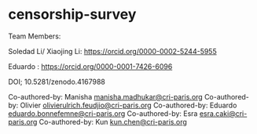 # censorship-survey

Team Members:

Soledad Li/ Xiaojing Li: https://orcid.org/0000-0002-5244-5955 


Eduardo : https://orcid.org/0000-0001-7426-6096




DOI; 10.5281/zenodo.4167988

Co-authored-by: Manisha <manisha.madhukar@cri-paris.org>
Co-authored-by: Olivier <olivierulrich.feudjio@cri-paris.org>
Co-authored-by: Eduardo <eduardo.bonnefemne@cri-paris.org>
Co-authored-by: Esra <esra.caki@cri-paris.org>
Co-authored-by: Kun <kun.chen@cri-paris.org>
